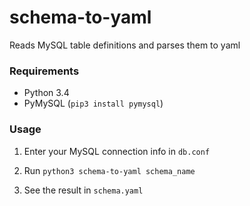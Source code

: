 # schema-to-yaml
Reads MySQL table definitions and parses them to yaml

### Requirements

- Python 3.4
- PyMySQL (`pip3 install pymysql`)

### Usage

1. Enter your MySQL connection info in `db.conf`

1. Run `python3 schema-to-yaml schema_name`

1. See the result in `schema.yaml`
